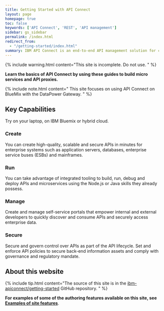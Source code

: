 ```yaml
---
title: Getting Started with API Connect
layout: page
homepage: true
toc: false
keywords: ['API Connect', 'REST', 'API management']
sidebar: gs_sidebar
permalink: /index.html
redirect_from:
  - "/getting-started/index.html"
summary: IBM API Connect is an end-to-end API management solution for creating, running, managing, and securing APIs.
---
```


{% include warning.html content="This site is incomplete.  Do not use.
" %}

**Learn the basics of API Connect by using these guides to build micro services and API  proxies.**

{% include note.html content=" This site focuses on using API Connect on BlueMix with the DataPower Gateway.
" %}

## Key Capabilities

Try on your laptop, on IBM Bluemix or hybrid cloud.

### Create

You can create high-quality, scalable and secure APIs in minutes for enterprise systems such as application servers, databases, enterprise service buses (ESBs) and mainframes.

### Run

You can take advantage of integrated tooling to build, run, debug and deploy APIs and microservices using the Node.js or Java skills they already possess.

### Manage

Create and manage self-service portals that empower internal and external developers to quickly discover and consume APIs and securely access enterprise data.

### Secure

Secure and govern control over APIs as part of the API lifecycle. Set and enforce API policies to secure back-end information assets and comply with governance and regulatory mandate.

## About this website

{% include tip.html content="The source of this site is in the [ibm-apiconnect/getting-started](https://github.com/ibm-apiconnect/getting-started) GitHub repository.
" %}

**For examples of some of the authoring features available on this site,
see [Examples of site features](Demos.html)**.
